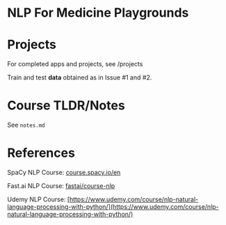 # NLP For Medicine Playgrounds

# Projects

For completed apps and projects, see /projects

Train and test **data** obtained as in Issue #1 and #2.

# Course TLDR/Notes

See `notes.md`

# References

SpaCy NLP Course: [course.spacy.io/en](https://course.spacy.io/en)

Fast.ai NLP Course: [fastai/course-nlp](https://github.com/fastai/course-nlp)

Udemy NLP Course: [https://www.udemy.com/course/nlp-natural-language-processing-with-python/](https://www.udemy.com/course/nlp-natural-language-processing-with-python/)

